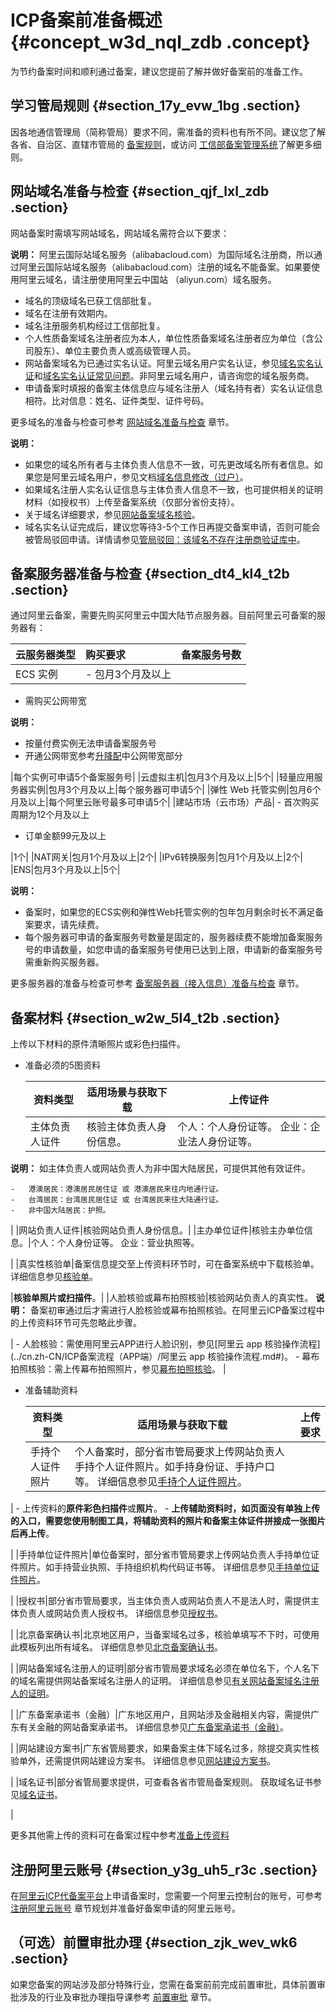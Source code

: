 # ICP备案前准备概述 {#concept_w3d_nql_zdb .concept}

为节约备案时间和顺利通过备案，建议您提前了解并做好备案前的准备工作。

## 学习管局规则 {#section_17y_evw_1bg .section}

因各地通信管理局（简称管局）要求不同，需准备的资料也有所不同。建议您了解各省、自治区、直辖市管局的 [备案规则](https://beian.aliyun.com/?spm=a2c4g.750001.765261.5.GoB9kU#MapDataContainer)，或访问 [工信部备案管理系统](http://www.beian.miit.gov.cn)了解更多细则。

## 网站域名准备与检查 {#section_qjf_lxl_zdb .section}

网站备案时需填写网站域名，网站域名需符合以下要求：

**说明：** 阿里云国际站域名服务（alibabacloud.com）为国际域名注册商，所以通过阿里云国际站域名服务（alibabacloud.com）注册的域名不能备案。如果要使用阿里云域名，请注册使用阿里云中国站 （aliyun.com）域名服务。

-   域名的顶级域名已获工信部批复。
-   域名在注册有效期内。
-   域名注册服务机构经过工信部批复。
-   个人性质备案域名注册者应为本人，单位性质备案域名注册者应为单位（含公司股东）、单位主要负责人或高级管理人员。
-   网站备案域名为已通过实名认证。阿里云域名用户实名认证，参见[域名实名认证](https://help.aliyun.com/document_detail/35881.html)和[域名实名认证常见问题](https://help.aliyun.com/document_detail/41880.html)。非阿里云域名用户，请咨询您的域名服务商。
-   申请备案时填报的备案主体信息应与域名注册人（域名持有者）实名认证信息相符。比对信息：姓名、证件类型、证件号码。

更多域名的准备与检查可参考 [网站域名准备与检查](cn.zh-CN/ICP备案前准备/网站域名准备与检查.md#) 章节。

**说明：** 

-   如果您的域名所有者与主体负责人信息不一致，可先更改域名所有者信息。如果您是阿里云域名用户，参见文档[域名信息修改（过户）](https://help.aliyun.com/document_detail/35854.html)。
-   如果域名注册人实名认证信息与主体负责人信息不一致，也可提供相关的证明材料（如授权书）上传至备案系统（仅部分省份支持）。
-   关于域名详细要求，参见[网站备案域名核验](../cn.zh-CN/常见问题/备案审核与核查FAQ/域名核验FAQ.md#)。
-   域名实名认证完成后，建议您等待3-5个工作日再提交备案申请，否则可能会被管局驳回申请。详情请参见[管局驳回：该域名不存在注册商验证库中](https://help.aliyun.com/knowledge_detail/84894.html?spm=a2c4g.11186631.2.14.5b5a2573xtZ84F)。

## 备案服务器准备与检查 {#section_dt4_kl4_t2b .section}

通过阿里云备案，需要先购买阿里云中国大陆节点服务器。目前阿里云可备案的服务器有：

|云服务器类型|购买要求|备案服务号数|
|:-----|:---|:-----|
|ECS 实例| -   包月3个月及以上
-   需购买公网带宽

 **说明：** 

-   按量付费实例无法申请备案服务号
-   开通公网带宽参考[升降配](https://help.aliyun.com/document_detail/25437.html)中公网带宽部分

 |每个实例可申请5个备案服务号|
|云虚拟主机|包月3个月及以上|5个|
|轻量应用服务器实例|包月3个月及以上|每个服务器可申请5个|
|弹性 Web 托管实例|包月6个月及以上|每个阿里云账号最多可申请5个|
|建站市场（云市场）产品| -   首次购买周期为12个月及以上
-   订单金额99元及以上

 |1个|
|NAT网关|包月1个月及以上|2个|
|IPv6转换服务|包月1个月及以上|2个|
|ENS|包月3个月及以上|5个|

**说明：** 

-   备案时，如果您的ECS实例和弹性Web托管实例的包年包月剩余时长不满足备案要求，请先续费。
-   每个服务器可申请的备案服务号数量是固定的，服务器续费不能增加备案服务号的申请数量，如您申请的备案服务号使用已达到上限，申请新的备案服务号需重新购买服务器。

更多服务器的准备与检查可参考 [备案服务器（接入信息）准备与检查](cn.zh-CN/ICP备案前准备/托管服务器及接入检查/备案服务器（接入信息）准备与检查.md#) 章节。

## 备案材料 {#section_w2w_5l4_t2b .section}

上传以下材料的原件清晰照片或彩色扫描件。

-   准备必须的5图资料

    |资料类型|适用场景与获取下载|上传证件|
    |----|---------|----|
    |主体负责人证件|核验主体负责人身份信息。|个人：个人身份证等。 企业：企业法人身份证等。

**说明：** 如主体负责人或网站负责人为非中国大陆居民，可提供其他有效证件。

    -   港澳居民：港澳居民居住证 或 港澳居民来往内地通行证。
    -   台湾居民：台湾居民居住证 或 台湾居民来往大陆通行证。
    -   非中国大陆居民：护照。
 |
    |网站负责人证件|核验网站负责人身份信息。|
    |主办单位证件|核验主办单位信息。|个人：个人身份证等。 企业：营业执照等。

 |
    |真实性核验单|备案信息提交至上传资料环节时，可在备案系统中下载核验单。 详细信息参见[核验单](../cn.zh-CN/资料下载/核验单.md#)。

 |**核验单照片或扫描件**。|
    |人脸核验或幕布拍照核验|核验网站负责人的真实性。 **说明：** 备案初审通过后才需进行人脸核验或幕布拍照核验。在阿里云ICP备案过程中的上传资料环节可先忽略此步骤。

 |     -   人脸核验：需使用阿里云APP进行人脸识别，参见[阿里云 app 核验操作流程](../cn.zh-CN/ICP备案流程（APP端）/阿里云 app 核验操作流程.md#)。
    -   幕布拍照核验：需上传幕布拍照照片，参见[幕布拍照核验](../cn.zh-CN/ICP备案流程（PC端）/人脸核验或幕布拍照核验.md#)。
 |

-   准备辅助资料

    |资料类型|适用场景与获取下载|上传要求|
    |----|---------|----|
    |手持个人证件照片|个人备案时，部分省市管局要求上传网站负责人手持个人证件照片。如手持身份证、手持户口等。 详细信息参见[手持个人证件照片](../cn.zh-CN/资料下载/手持个人证件照片.md#)。

 |     -   上传资料的**原件彩色扫描件**或**照片**。
    -   **上传辅助资料时，如页面没有单独上传的入口，需要您使用制图工具，将辅助资料的照片和备案主体证件拼接成一张图片后再上传**。

 |
    |手持单位证件照片|单位备案时，部分省市管局要求上传网站负责人手持单位证件照片。如手持营业执照、手持组织机构代码证书等。 详细信息参见[手持单位证件照片](../cn.zh-CN/资料下载/手持单位证件照片.md#)。

 |
    |授权书|部分省市管局要求，当主体负责人或网站负责人不是法人时，需提供主体负责人或网站负责人授权书。 详细信息参见[授权书](../cn.zh-CN/资料下载/授权书.md#)。

 |
    |北京备案确认书|北京地区用户，当备案域名过多，核验单填写不下时，可使用此模板列出所有域名。 详细信息参见[北京备案确认书](../cn.zh-CN/资料下载/北京备案确认书.md#)。

 |
    |网站备案域名注册人的证明|部分省市管局要求域名必须在单位名下，个人名下的域名需提供网站备案域名注册人的证明。 详细信息参见[有关网站备案域名注册人的证明](../cn.zh-CN/资料下载/有关网站备案域名注册人的证明.md#)。

 |
    |广东备案承诺书（金融）|广东地区用户，且网站涉及金融相关内容，需提供广东有关金融的网站备案承诺书。 详细信息参见[广东备案承诺书（金融）](../cn.zh-CN/ICP备案前准备/学习管局规则/省市特殊要求/广东备案承诺书（金融）.md#)。

 |
    |网站建设方案书|广东省管局要求，如果备案主体下域名过多，除提交真实性核验单外，还需提供网站建设方案书。 详细信息参见[网站建设方案书](../cn.zh-CN/ICP备案前准备/学习管局规则/省市特殊要求/网站建设方案书.md#)。

 |
    |域名证书|部分省管局要求提供，可查看各省市管局备案规则。 获取域名证书参见[域名证书](../cn.zh-CN/资料下载/域名证书.md#)。

 |


更多其他需上传的资料可在备案过程中参考[准备上传资料](../cn.zh-CN/ICP备案流程（PC端）/上传资料.md#section_kmy_vy3_fmq)

## 注册阿里云账号 {#section_y3g_uh5_r3c .section}

在[阿里云ICP代备案平台](https://beian.aliyun.com/order/index.htm)上申请备案时，您需要一个阿里云控制台的账号，可参考 [注册阿里云账号](cn.zh-CN/ICP备案前准备/注册阿里云账号.md#) 章节规划并准备好备案申请的阿里云账号。

## （可选）前置审批办理 {#section_zjk_wev_wk6 .section}

如果您备案的网站涉及部分特殊行业，您需在备案前前完成前置审批，具体前置审批涉及的行业及审批办理指导课参考 [前置审批](cn.zh-CN/ICP备案前准备/前置审批.md#) 章节。


